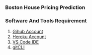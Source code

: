 ### Boston House Pricing Prediction 

### Software And Tools Requirement 

1. [Gihub Account](https://github.com)
2. [Heroku Account](https:://heroku.com)
3. [VS Code IDE](https://code.visualstudio.com/)
4. [gitCLI](https://git-scm.com/downloads)

